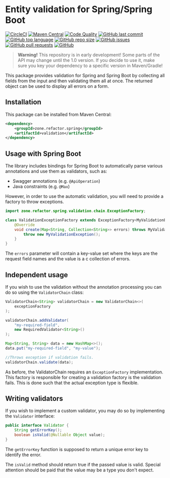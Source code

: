 # Entity validation for Spring/Spring Boot

[![CircleCI](https://img.shields.io/circleci/build/gh/refactorzone/spring-boot-validators)](https://circleci.com/gh/refactorzone/spring-boot-validators)
[![Maven Central](https://img.shields.io/maven-central/v/zone.refactor.spring/validation)](https://search.maven.org/search?q=g:zone.refactor.spring%20AND%20a:validation)
[![Code Quality](https://img.shields.io/lgtm/grade/java/g/refactorzone/spring-boot-validators.svg)](https://lgtm.com/projects/g/refactorzone/spring-boot-validators/)
[![GitHub last commit](https://img.shields.io/github/last-commit/refactorzone/spring-boot-validators)](https://github.com/refactorzone/spring-boot-validators)
[![GitHub top language](https://img.shields.io/github/languages/top/refactorzone/spring-boot-validators.svg)](https://github.com/refactorzone/spring-boot-validators)
[![GitHub repo size](https://img.shields.io/github/repo-size/refactorzone/spring-boot-validators.svg)](https://github.com/refactorzone/spring-boot-validators)
[![GitHub issues](https://img.shields.io/github/issues/refactorzone/spring-boot-validators.svg)](https://github.com/refactorzone/spring-boot-validators/issues)
[![GitHub pull requests](https://img.shields.io/github/issues-pr/refactorzone/spring-boot-validators.svg)](https://github.com/refactorzone/spring-boot-validators/pulls)
[![GitHub](https://img.shields.io/github/license/refactorzone/spring-boot-validators)](https://github.com/refactorzone/spring-boot-validators/blob/master/LICENSE.md)

> **Warning!** This repository is in early development! Some parts of the API may change until the 1.0 version.
> If you decide to use it, make sure you key your dependency to a specific version in Maven/Gradle!

This package provides validation for Spring and Spring Boot by collecting all fields from the input and then
validating them all at once. The returned object can be used to display all errors on a form.

## Installation

This package can be installed from Maven Central:

```xml
<dependency>
    <groupId>zone.refactor.spring</groupId>
    <artifactId>validation</artifactId>
</dependency>
```

## Usage with Spring Boot

The library includes bindings for Spring Boot to automatically parse various annotations and use them as validators,
such as:

- Swagger annotations (e.g. `@ApiOperation`)
- Java constraints (e.g. `@Max`)

However, in order to use the automatic validation, you will need to provide a factory to throw exceptions.

```java
import zone.refactor.spring.validation.chain.ExceptionFactory;

class ValidationExceptionFactory extends ExceptionFactory<MyValidationException> {
    @Override
    void create(Map<String, Collection<String>> errors) throws MyValidationException {
        throw new MyValidationException();
    }
}
```

The `errors` parameter will contain a key-value set where the keys are the request field names and the value is a c
collection of errors.

## Independent usage

If you wish to use the validation without the annotation processing you can do so using the `ValidatorChain` class:

```java
ValidatorChain<String> validatorChain = new ValidatorChain<>(
    exceptionFactory
);

validatorChain.addValidator(
    "my-required-field",
    new RequiredValidator<String>()
);

Map<String, String> data = new HashMap<>();
data.put("my-required-field", "my-value");

//Throws exception if validation fails.
validatorChain.validate(data);
```

As before, the ValidatorChain requires an `ExceptionFactory` implementation. This factory is responsible
for creating a validation factory is the validation fails. This is done such that the actual exception type is flexible.

## Writing validators

If you wish to implement a custom validator, you may do so by implementing the `Validator` interface:

```java
public interface Validator {
    String getErrorKey();
    boolean isValid(@Nullable Object value);
}
```

The `getErrorKey` function is supposed to return a unique error key to identify the error.

The `isValid` method should return true if the passed value is valid. Special attention should be paid that the
value may be a type you don't expect.
